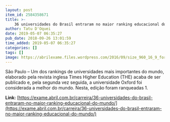 ```yaml
---
layout: post
item_id: 2584358671
title: >-
    36 universidades do Brasil entraram no maior ranking educacional do mundo
author: Tatu D'Oquei
date: 2019-05-07 06:35:27
pub_date: 2018-09-26 13:01:59
time_added: 2019-05-07 06:35:27
categories: []
tags: []
image: https://abrilexame.files.wordpress.com/2016/09/size_960_16_9_formatura51.jpg?quality=70&strip=info&w=680&h=453&crop=1
---
```


São Paulo – Um dos rankings de universidades mais importantes do mundo, elaborado pela revista inglesa Times Higher Education (THE) acaba de ser publicado e, pela segunda vez seguida, a universidade Oxford foi considerada a melhor do mundo.  Nesta, edição foram ranqueadas 1.

**Link:** [https://exame.abril.com.br/carreira/36-universidades-do-brasil-entraram-no-maior-ranking-educacional-do-mundo/](https://exame.abril.com.br/carreira/36-universidades-do-brasil-entraram-no-maior-ranking-educacional-do-mundo/)

